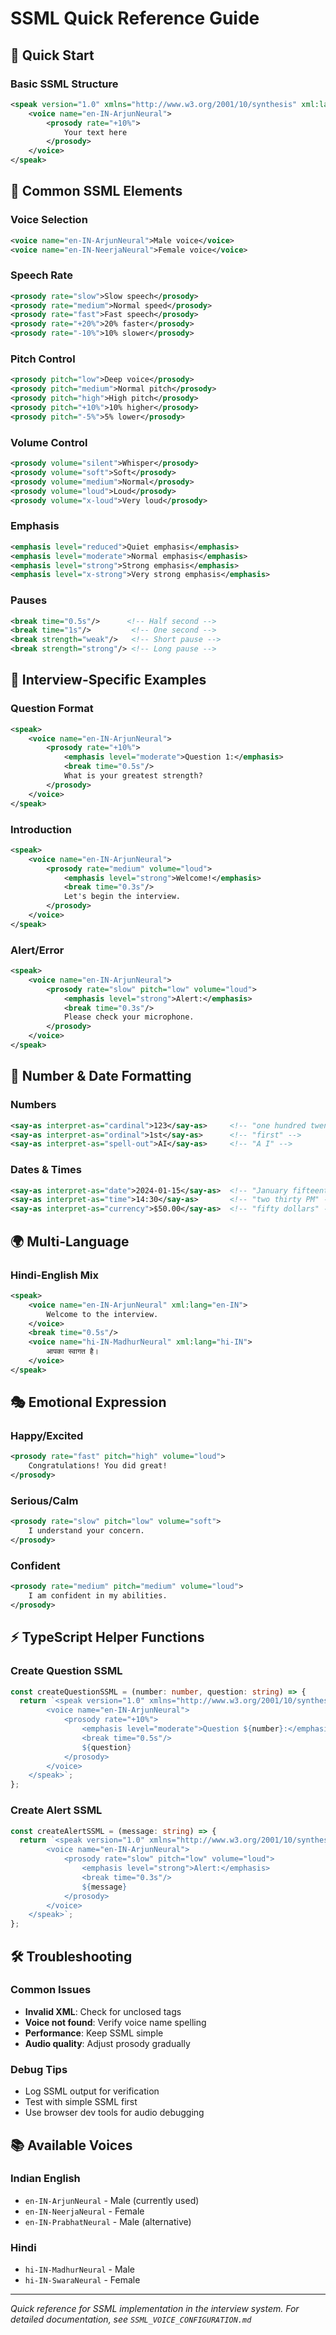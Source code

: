 # SSML Quick Reference Guide

## 🚀 Quick Start

### Basic SSML Structure

```xml
<speak version="1.0" xmlns="http://www.w3.org/2001/10/synthesis" xml:lang="en-IN">
    <voice name="en-IN-ArjunNeural">
        <prosody rate="+10%">
            Your text here
        </prosody>
    </voice>
</speak>
```

## 📝 Common SSML Elements

### Voice Selection

```xml
<voice name="en-IN-ArjunNeural">Male voice</voice>
<voice name="en-IN-NeerjaNeural">Female voice</voice>
```

### Speech Rate

```xml
<prosody rate="slow">Slow speech</prosody>
<prosody rate="medium">Normal speed</prosody>
<prosody rate="fast">Fast speech</prosody>
<prosody rate="+20%">20% faster</prosody>
<prosody rate="-10%">10% slower</prosody>
```

### Pitch Control

```xml
<prosody pitch="low">Deep voice</prosody>
<prosody pitch="medium">Normal pitch</prosody>
<prosody pitch="high">High pitch</prosody>
<prosody pitch="+10%">10% higher</prosody>
<prosody pitch="-5%">5% lower</prosody>
```

### Volume Control

```xml
<prosody volume="silent">Whisper</prosody>
<prosody volume="soft">Soft</prosody>
<prosody volume="medium">Normal</prosody>
<prosody volume="loud">Loud</prosody>
<prosody volume="x-loud">Very loud</prosody>
```

### Emphasis

```xml
<emphasis level="reduced">Quiet emphasis</emphasis>
<emphasis level="moderate">Normal emphasis</emphasis>
<emphasis level="strong">Strong emphasis</emphasis>
<emphasis level="x-strong">Very strong emphasis</emphasis>
```

### Pauses

```xml
<break time="0.5s"/>      <!-- Half second -->
<break time="1s"/>         <!-- One second -->
<break strength="weak"/>   <!-- Short pause -->
<break strength="strong"/> <!-- Long pause -->
```

## 🎯 Interview-Specific Examples

### Question Format

```xml
<speak>
    <voice name="en-IN-ArjunNeural">
        <prosody rate="+10%">
            <emphasis level="moderate">Question 1:</emphasis>
            <break time="0.5s"/>
            What is your greatest strength?
        </prosody>
    </voice>
</speak>
```

### Introduction

```xml
<speak>
    <voice name="en-IN-ArjunNeural">
        <prosody rate="medium" volume="loud">
            <emphasis level="strong">Welcome!</emphasis>
            <break time="0.3s"/>
            Let's begin the interview.
        </prosody>
    </voice>
</speak>
```

### Alert/Error

```xml
<speak>
    <voice name="en-IN-ArjunNeural">
        <prosody rate="slow" pitch="low" volume="loud">
            <emphasis level="strong">Alert:</emphasis>
            <break time="0.3s"/>
            Please check your microphone.
        </prosody>
    </voice>
</speak>
```

## 🔢 Number & Date Formatting

### Numbers

```xml
<say-as interpret-as="cardinal">123</say-as>     <!-- "one hundred twenty three" -->
<say-as interpret-as="ordinal">1st</say-as>      <!-- "first" -->
<say-as interpret-as="spell-out">AI</say-as>     <!-- "A I" -->
```

### Dates & Times

```xml
<say-as interpret-as="date">2024-01-15</say-as>  <!-- "January fifteenth, twenty twenty four" -->
<say-as interpret-as="time">14:30</say-as>       <!-- "two thirty PM" -->
<say-as interpret-as="currency">$50.00</say-as>  <!-- "fifty dollars" -->
```

## 🌍 Multi-Language

### Hindi-English Mix

```xml
<speak>
    <voice name="en-IN-ArjunNeural" xml:lang="en-IN">
        Welcome to the interview.
    </voice>
    <break time="0.5s"/>
    <voice name="hi-IN-MadhurNeural" xml:lang="hi-IN">
        आपका स्वागत है।
    </voice>
</speak>
```

## 🎭 Emotional Expression

### Happy/Excited

```xml
<prosody rate="fast" pitch="high" volume="loud">
    Congratulations! You did great!
</prosody>
```

### Serious/Calm

```xml
<prosody rate="slow" pitch="low" volume="soft">
    I understand your concern.
</prosody>
```

### Confident

```xml
<prosody rate="medium" pitch="medium" volume="loud">
    I am confident in my abilities.
</prosody>
```

## ⚡ TypeScript Helper Functions

### Create Question SSML

```typescript
const createQuestionSSML = (number: number, question: string) => {
  return `<speak version="1.0" xmlns="http://www.w3.org/2001/10/synthesis" xml:lang="en-IN">
        <voice name="en-IN-ArjunNeural">
            <prosody rate="+10%">
                <emphasis level="moderate">Question ${number}:</emphasis>
                <break time="0.5s"/>
                ${question}
            </prosody>
        </voice>
    </speak>`;
};
```

### Create Alert SSML

```typescript
const createAlertSSML = (message: string) => {
  return `<speak version="1.0" xmlns="http://www.w3.org/2001/10/synthesis" xml:lang="en-IN">
        <voice name="en-IN-ArjunNeural">
            <prosody rate="slow" pitch="low" volume="loud">
                <emphasis level="strong">Alert:</emphasis>
                <break time="0.3s"/>
                ${message}
            </prosody>
        </voice>
    </speak>`;
};
```

## 🛠️ Troubleshooting

### Common Issues

- **Invalid XML**: Check for unclosed tags
- **Voice not found**: Verify voice name spelling
- **Performance**: Keep SSML simple
- **Audio quality**: Adjust prosody gradually

### Debug Tips

- Log SSML output for verification
- Test with simple SSML first
- Use browser dev tools for audio debugging

## 📚 Available Voices

### Indian English

- `en-IN-ArjunNeural` - Male (currently used)
- `en-IN-NeerjaNeural` - Female
- `en-IN-PrabhatNeural` - Male (alternative)

### Hindi

- `hi-IN-MadhurNeural` - Male
- `hi-IN-SwaraNeural` - Female

---

_Quick reference for SSML implementation in the interview system. For detailed documentation, see `SSML_VOICE_CONFIGURATION.md`_

